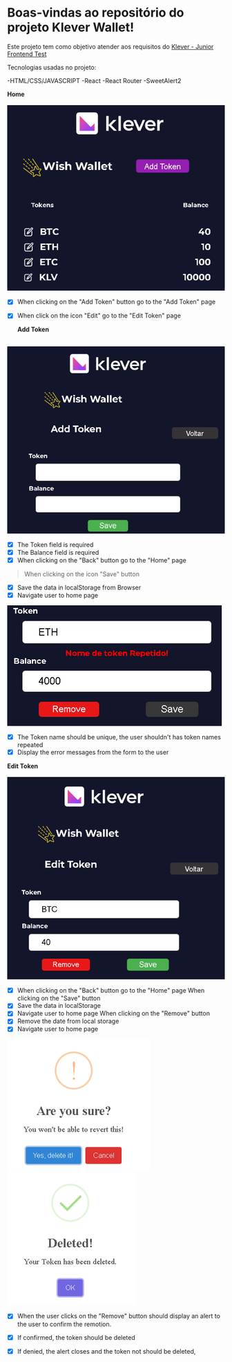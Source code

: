 # Boas-vindas ao repositório do projeto Klever Wallet!

Este projeto tem como objetivo atender aos requisitos do [Klever - Junior Frontend Test](https://github.com/klever-io/frontend-junior-test)

Tecnologias usadas no projeto:

-HTML/CSS/JAVASCRIPT
-React
-React Router
-SweetAlert2


  <summary><strong>Home</strong></summary><br />


  <img src="images/01main.png">

- [x] When clicking on the "Add Token" button go to the "Add Token" page
- [x] When click on the icon "Edit" go to the "Edit Token" page

  <summary><strong>Add Token</strong></summary><br />

<img src="images/02addtoken.png">

  - [x] The Token field is required
  - [x] The Balance field is required
  - [x] When clicking on the "Back" button go to the "Home" page

  >When clicking on the icon "Save" button
  - [x] Save the data in localStorage from Browser
  - [x] Navigate user to home page

  <img src="images/cannotrepeat.png">
  
  - [x] The Token name should be unique, the user shouldn't has token names repeated
  - [x] Display the error messages from the form to the user

 <summary><strong>Edit Token</strong></summary><br />

 <img src="images/03edit.png">

 - [x] When clicking on the "Back" button go to the "Home" page
When clicking on the "Save" button
- [x] Save the data in localStorage
- [x] Navigate user to home page
 When clicking on the "Remove" button
- [x] Remove the date from local storage
- [x] Navigate user to home page

<img src="images/delete.png">
<img src="images/delete2.png">

- [x] When the user clicks on the "Remove" button should display an alert to the user to confirm the remotion.
- [x] If confirmed, the token should be deleted
- [x] If denied, the alert closes and the token not should be deleted,


  
